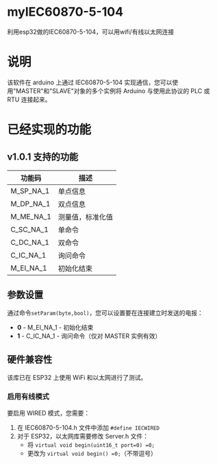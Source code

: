 # myIEC60870-5-104
利用esp32做的IEC60870-5-104，可以用wifi/有线以太网连接

# 说明
该软件在 arduino 上通过 IEC60870-5-104 实现通信，您可以使用"MASTER"和"SLAVE"对象的多个实例将 Arduino 与使用此协议的 PLC 或 RTU 连接起来。


# 已经实现的功能

## v1.0.1 支持的功能

| 功能码 | 描述 |
|--------|------|
| M_SP_NA_1 | 单点信息 |
| M_DP_NA_1 | 双点信息 |
| M_ME_NA_1 | 测量值，标准化值 |
| C_SC_NA_1 | 单命令 |
| C_DC_NA_1 | 双命令 |
| C_IC_NA_1 | 询问命令 |
| M_EI_NA_1 | 初始化结束 |

## 参数设置

通过命令`setParam(byte,bool)`，您可以设置要在连接建立时发送的电报：

* **0** - M_EI_NA_1 - 初始化结束
* **1** - C_IC_NA_1 - 询问命令（仅对 MASTER 实例有效）

## 硬件兼容性

该库已在 ESP32 上使用 WiFi 和以太网进行了测试。

### 启用有线模式

要启用 WIRED 模式，您需要：

1. 在 IEC60870-5-104.h 文件中添加 `#define IECWIRED`
2. 对于 ESP32，以太网库需要修改 Server.h 文件：
   * 将 `virtual void begin(uint16_t port=0) =0;` 
   * 更改为 `virtual void begin() =0;`（不带逗号）